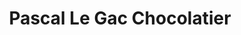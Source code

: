 ---
title: "Pascal Le Gac Chocolatier"
url: /saint-germain-en-laye/pascal-le-gac-chocolatier/
shop: confiserie
---